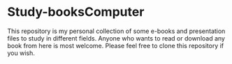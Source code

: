 # Study-booksComputer 

This repository is my personal collection of some e-books and presentation files to study in different fields. Anyone who wants to read or download any book from here is most welcome. Please feel free to clone this repository if you wish.
